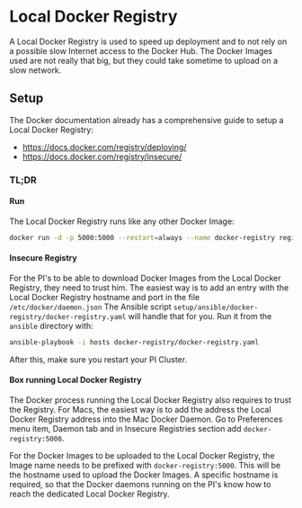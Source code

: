 # Local Docker Registry

A Local Docker Registry is used to speed up deployment and to not rely on a possible slow Internet access to the 
Docker Hub. The Docker Images used are not really that big, but they could take sometime to upload on a slow network.

## Setup

The Docker documentation already has a comprehensive guide to setup a Local Docker Registry: 
* https://docs.docker.com/registry/deploying/
* https://docs.docker.com/registry/insecure/

### TL;DR

#### Run
The Local Docker Registry runs like any other Docker Image: 
```bash
docker run -d -p 5000:5000 --restart=always --name docker-registry registry:2
```

#### Insecure Registry

For the PI's to be able to download Docker Images from the Local Docker Registry, they need to trust him. The easiest 
way is to add an entry with the Local Docker Registry hostname and port in the file `/etc/docker/daemon.json` The 
Ansible script `setup/ansible/docker-registry/docker-registry.yaml` will handle that for you. Run it from the `ansible` 
directory with:

```bash
ansible-playbook -i hosts docker-registry/docker-registry.yaml
```

After this, make sure you restart your PI Cluster.

#### Box running Local Docker Registry

The Docker process running the Local Docker Registry also requires to trust the Registry. For Macs, the easiest way is 
to add the address the Local Docker Registry address into the Mac Docker Daemon. Go to Preferences menu item, 
Daemon tab and in Insecure Registries section add `docker-registry:5000`.

For the Docker Images to be uploaded to the Local Docker Registry, the Image name needs to be prefixed with 
`docker-registry:5000`. This will be the hostname used to upload the Docker Images. A specific hostname is required, so
that the Docker daemons running on the PI's know how to reach the dedicated Local Docker Registry. 
